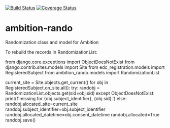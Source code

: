 [![Build Status](https://travis-ci.org/ambition-trail/ambition-rando.svg?branch=develop)](https://travis-ci.org/ambition-trail/ambition-rando) [![Coverage Status](https://coveralls.io/repos/github/ambition-trail/ambition-rando/badge.svg?branch=develop)](https://coveralls.io/github/ambition-trail/ambition-rando?branch=develop)

# ambition-rando

Randomization class and model for Ambition


To rebuild the records in RandomizationList:

from django.core.exceptions import ObjectDoesNotExist
from django.contrib.sites.models import Site
from edc_registration.models import RegisteredSubject
from ambition_rando.models import RandomizationList

current_site = Site.objects.get_current()
for obj in RegisteredSubject.on_site.all():
    try:
        randobj = RandomizationList.objects.get(sid=obj.sid)
    except ObjectDoesNotExist:
        print(f'missing for {obj.subject_identifier}, {obj.sid}.')
    else:
        randobj.alocated_site=current_site
        randobj.subject_identifier=obj.subject_identifier
        randobj.allocated_datetime=obj.consent_datetime
        randobj.allocated=True
        randobj.save() 
